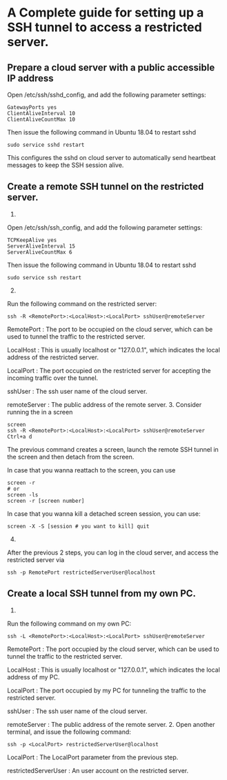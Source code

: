# A Complete guide for setting up a SSH tunnel to access a restricted server.

## Prepare a cloud server with a public accessible IP address
Open /etc/ssh/sshd_config, and add the following parameter settings:

```shell
GatewayPorts yes
ClientAliveInterval 10
ClientAliveCountMax 10
```

Then issue the following command in Ubuntu 18.04 to restart sshd

```console
sudo service sshd restart
```

This configures the sshd on cloud server to automatically send heartbeat messages to keep the SSH session alive.


## Create a remote SSH tunnel on the restricted server.
1. 
Open /etc/ssh/ssh_config, and add the following parameter settings:

```shell
TCPKeepAlive yes
ServerAliveInterval 15
ServerAliveCountMax 6
```

Then issue the following command in Ubuntu 18.04 to restart sshd

```console
sudo service ssh restart
```

2. 
Run the following command on the restricted server:

```console
ssh -R <RemotePort>:<LocalHost>:<LocalPort> sshUser@remoteServer
```
RemotePort : The port to be occupied on the cloud server, which can be used to tunnel the traffic to the restricted server.

LocalHost : This is usually localhost or "127.0.0.1", which indicates the local address of the restricted server.

LocalPort : The port occupied on the restricted server for accepting the incoming traffic over the tunnel.

sshUser : The ssh user name of the cloud server.

remoteServer : The public address of the remote server.
3. 
Consider running the in a screen

```console
screen
ssh -R <RemotePort>:<LocalHost>:<LocalPort> sshUser@remoteServer
Ctrl+a d
```

The previous command creates a screen, launch the remote SSH tunnel in the screen and then detach from the screen.

In case that you wanna reattach to the screen, you can use 

```console
screen -r
# or
screen -ls
screen -r [screen number]
```

In case that you wanna kill a detached screen session, you can use:
```console
screen -X -S [session # you want to kill] quit
```
4. 
After the previous 2 steps, you can log in the cloud server, and access the restricted server via
```console
ssh -p RemotePort restrictedServerUser@localhost
```

## Create a local SSH tunnel from my own PC.
1.
Run the following command on my own PC:

```console
ssh -L <RemotePort>:<LocalHost>:<LocalPort> sshUser@remoteServer
```
RemotePort : The port occupied by the cloud server, which can be used to tunnel the traffic to the restricted server.

LocalHost : This is usually localhost or "127.0.0.1", which indicates the local address of my PC.

LocalPort : The port occupied by my PC for tunneling the traffic to the restricted server.

sshUser : The ssh user name of the cloud server.

remoteServer : The public address of the remote server.
2.
Open another terminal, and issue the following command:

```console
ssh -p <LocalPort> restrictedServerUser@localhost
```

LocalPort : The LocalPort parameter from the previous step.

restrictedServerUser : An user account on the restricted server.